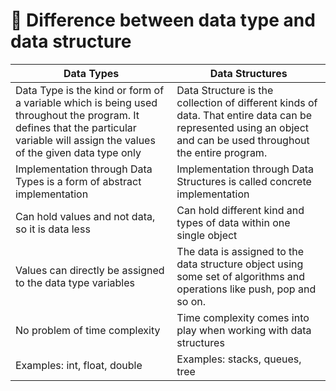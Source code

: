 ﻿# 🧠 Difference between data type and data structure

|Data Types|	Data Structures|
|----------|-------------------|
|Data Type is the kind or form of a variable which is being used throughout the program. It defines that the particular variable will assign the values of the given data type only|	Data Structure is the collection of different kinds of data. That entire data can be represented using an object and can be used throughout the entire program.|
|Implementation through Data Types is a form of abstract implementation|	Implementation through Data Structures is called concrete implementation|
|Can hold values and not data, so it is data less|	Can hold different kind and types of data within one single object|
|Values can directly be assigned to the data type variables	|The data is assigned to the data structure object using some set of algorithms and operations like push, pop and so on.|
|No problem of time complexity	| Time complexity comes into play when working with data structures|
|Examples: int, float, double	|Examples: stacks, queues, tree|


